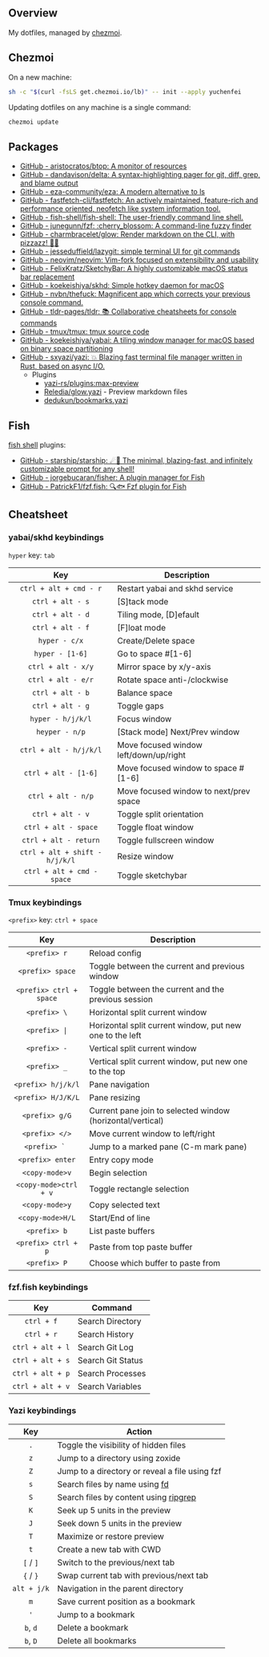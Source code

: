## Overview

My dotfiles, managed by [chezmoi](https://github.com/twpayne/chezmoi).

## Chezmoi

On a new machine:

```sh
sh -c "$(curl -fsLS get.chezmoi.io/lb)" -- init --apply yuchenfei
```

Updating dotfiles on any machine is a single command:

```sh
chezmoi update
```

## Packages

- [GitHub - aristocratos/btop: A monitor of resources](https://github.com/aristocratos/btop)
- [GitHub - dandavison/delta: A syntax-highlighting pager for git, diff, grep, and blame output](https://github.com/dandavison/delta)
- [GitHub - eza-community/eza: A modern alternative to ls](https://github.com/eza-community/eza)
- [GitHub - fastfetch-cli/fastfetch: An actively maintained, feature-rich and performance oriented, neofetch like system information tool.](https://github.com/fastfetch-cli/fastfetch)
- [GitHub - fish-shell/fish-shell: The user-friendly command line shell.](https://github.com/fish-shell/fish-shell)
- [GitHub - junegunn/fzf: :cherry\_blossom: A command-line fuzzy finder](https://github.com/junegunn/fzf)
- [GitHub - charmbracelet/glow: Render markdown on the CLI, with pizzazz! 💅🏻](https://github.com/charmbracelet/glow)
- [GitHub - jesseduffield/lazygit: simple terminal UI for git commands](https://github.com/jesseduffield/lazygit)
- [GitHub - neovim/neovim: Vim-fork focused on extensibility and usability](https://github.com/neovim/neovim)
- [GitHub - FelixKratz/SketchyBar: A highly customizable macOS status bar replacement](https://github.com/FelixKratz/SketchyBar)
- [GitHub - koekeishiya/skhd: Simple hotkey daemon for macOS](https://github.com/koekeishiya/skhd)
- [GitHub - nvbn/thefuck: Magnificent app which corrects your previous console command.](https://github.com/nvbn/thefuck)
- [GitHub - tldr-pages/tldr: 📚 Collaborative cheatsheets for console commands](https://github.com/tldr-pages/tldr)
- [GitHub - tmux/tmux: tmux source code](https://github.com/tmux/tmux)
- [GitHub - koekeishiya/yabai: A tiling window manager for macOS based on binary space partitioning](https://github.com/koekeishiya/yabai)
- [GitHub - sxyazi/yazi: 💥 Blazing fast terminal file manager written in Rust, based on async I/O.](https://github.com/sxyazi/yazi)
  - Plugins
    - [yazi-rs/plugins:max-preview](https://github.com/yazi-rs/plugins/tree/main/max-preview.yazi)
    - [Reledia/glow.yazi](https://github.com/Reledia/glow.yazi) - Preview markdown files
    - [dedukun/bookmarks.yazi](https://github.com/dedukun/bookmarks.yazi)


## Fish

[fish shell](https://fishshell.com/) plugins:

- [GitHub - starship/starship: ☄🌌️ The minimal, blazing-fast, and infinitely customizable prompt for any shell!](https://github.com/starship/starship)
- [GitHub - jorgebucaran/fisher: A plugin manager for Fish](https://github.com/jorgebucaran/fisher)
- [GitHub - PatrickF1/fzf.fish: 🔍🐟 Fzf plugin for Fish](https://github.com/patrickF1/fzf.fish)

## Cheatsheet

### yabai/skhd keybindings

`hyper` key: `tab`

|              Key               | Description                            |
| :----------------------------: | -------------------------------------- |
|     `ctrl + alt + cmd - r`     | Restart yabai and skhd service         |
|        `ctrl + alt - s`        | [S]tack mode                           |
|        `ctrl + alt - d`        | Tiling mode, [D]efault                 |
|        `ctrl + alt - f`        | [F]loat mode                           |
|         `hyper - c/x`          | Create/Delete space                    |
|        `hyper - [1-6]`         | Go to space #[1-6]                     |
|       `ctrl + alt - x/y`       | Mirror space by x/y-axis               |
|       `ctrl + alt - e/r`       | Rotate space anti-/clockwise           |
|        `ctrl + alt - b`        | Balance space                          |
|        `ctrl + alt - g`        | Toggle gaps                            |
|       `hyper - h/j/k/l`        | Focus window                           |
|         `heyper - n/p`         | [Stack mode] Next/Prev window          |
|     `ctrl + alt - h/j/k/l`     | Move focused window left/down/up/right |
|      `ctrl + alt - [1-6]`      | Move focused window to space #[1-6]    |
|       `ctrl + alt - n/p`       | Move focused window to next/prev space |
|        `ctrl + alt - v`        | Toggle split orientation               |
|      `ctrl + alt - space`      | Toggle float window                    |
|     `ctrl + alt - return`      | Toggle fullscreen window               |
| `ctrl + alt + shift - h/j/k/l` | Resize window                          |
|   `ctrl + alt + cmd - space`   | Toggle sketchybar                      |

### Tmux keybindings

`<prefix>` key: `ctrl + space`

|           Key           | Description                                                |
| :---------------------: | ---------------------------------------------------------- |
|      `<prefix> r`       | Reload config                                              |
|    `<prefix> space`     | Toggle between the current and previous window             |
| `<prefix> ctrl + space` | Toggle between the current and the previous session        |
|      `<prefix> \`       | Horizontal split current window                            |
|      `<prefix> \|`      | Horizontal split current window, put new one to the left   |
|      `<prefix> -`       | Vertical split current window                              |
|      `<prefix> _`       | Vertical split current window, put new one to the top      |
|   `<prefix> h/j/k/l`    | Pane navigation                                            |
|   `<prefix> H/J/K/L`    | Pane resizing                                              |
|     `<prefix> g/G`      | Current pane join to selected window (horizontal/vertical) |
|     `<prefix> </>`      | Move current window to left/right                          |
|     ``<prefix> ` ``     | Jump to a marked pane (C-m mark pane)                      |
|    `<prefix> enter`     | Entry copy mode                                            |
|     `<copy-mode>v`      | Begin selection                                            |
|  `<copy-mode>ctrl + v`  | Toggle rectangle selection                                 |
|     `<copy-mode>y`      | Copy selected text                                         |
|    `<copy-mode>H/L`     | Start/End of line                                          |
|      `<prefix> b`       | List paste buffers                                         |
|   `<prefix> ctrl + p`   | Paste from top paste buffer                                |
|      `<prefix> P`       | Choose which buffer to paste from                          |

### fzf.fish keybindings

|       Key        | Command           |
| :--------------: | ----------------- |
|    `ctrl + f`    | Search Directory  |
|    `ctrl + r`    | Search History    |
| `ctrl + alt + l` | Search Git Log    |
| `ctrl + alt + s` | Search Git Status |
| `ctrl + alt + p` | Search Processes  |
| `ctrl + alt + v` | Search Variables  |

### Yazi keybindings

|     Key     | Action                                                       |
| :---------: | ------------------------------------------------------------ |
|     `.`     | Toggle the visibility of hidden files                        |
|     `z`     | Jump to a directory using zoxide                             |
|     `Z`     | Jump to a directory or reveal a file using fzf               |
|     `s`     | Search files by name using [fd](https://github.com/sharkdp/fd) |
|     `S`     | Search files by content using [ripgrep](https://github.com/BurntSushi/ripgrep) |
|     `K`     | Seek up 5 units in the preview                               |
|     `J`     | Seek down 5 units in the preview                             |
|     `T`     | Maximize or restore preview                                  |
|     `t`     | Create a new tab with CWD                                    |
|  `[` / `]`  | Switch to the previous/next tab                              |
|  `{` / `}`  | Swap current tab with previous/next tab                      |
| `alt + j/k` | Navigation in the parent directory                           |
|     `m`     | Save current position as a bookmark                          |
|     `'`     | Jump to a bookmark                                           |
|  `b`, `d`   | Delete a bookmark                                            |
|  `b`, `D`   | Delete all bookmarks                                         |

